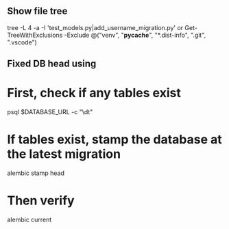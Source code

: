 ## Show file tree

tree -L 4 -a -I 'test_models.py|add_username_migration.py'
or 
Get-TreeWithExclusions -Exclude @("venv", "__pycache__", "*.dist-info", ".git", ".vscode")

## Fixed DB head using
# First, check if any tables exist
psql $DATABASE_URL -c "\dt"

# If tables exist, stamp the database at the latest migration
alembic stamp head

# Then verify
alembic current
